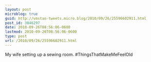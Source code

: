 ```yaml
---
layout: post
microblog: true
guid: http://vmstan-tweets.micro.blog/2010/09/26/25596602911.html
post_id: 3046297
date: 2010-09-26T08:56:06-0600
lastmod: 2010-09-26T08:56:06-0600
type: post
url: /2010/09/26/25596602911.html
---
```

My wife setting up a sewing room. #ThingsThatMakeMeFeelOld
